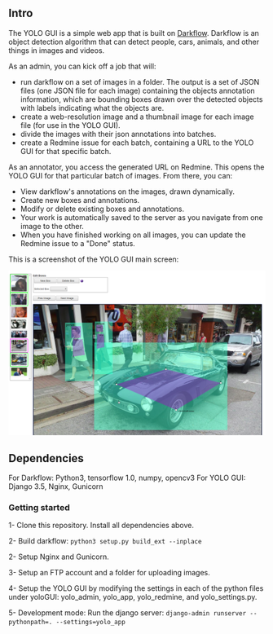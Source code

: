 ## Intro


The YOLO GUI is a simple web app that is built on [Darkflow](https://github.com/thtrieu/darkflow). Darkflow is an object detection algorithm that can detect people, cars, animals, and other things in images and videos.

As an admin, you can kick off a job that will:
- run darkflow on a set of images in a folder. The output is a set of JSON files (one JSON file for each image) containing the objects annotation information, which are bounding boxes drawn over the detected objects with labels indicating what the objects are.
- create a web-resolution image and a thumbnail image for each image file (for use in the YOLO GUI).
- divide the images with their json annotations into batches.
- create a Redmine issue for each batch, containing a URL to the YOLO GUI for that specific batch.

As an annotator, you access the generated URL on Redmine. This opens the YOLO GUI for that particular batch of images. From there, you can:
- View darkflow's annotations on the images, drawn dynamically.
- Create new boxes and annotations.
- Modify or delete existing boxes and annotations.
- Your work is automatically saved to the server as you navigate from one image to the other.
- When you have finished working on all images, you can update the Redmine issue to a "Done" status.

This is a screenshot of the YOLO GUI main screen:
<p align="center"> <img width="800" src="preview.png"/> </p>

## Dependencies

For Darkflow: Python3, tensorflow 1.0, numpy, opencv3
For YOLO GUI: Django 3.5, Nginx, Gunicorn

### Getting started
1- Clone this repository. Install all dependencies above.

2- Build darkflow:
    ```
    python3 setup.py build_ext --inplace
    ```

2- Setup Nginx and Gunicorn.

3- Setup an FTP account and a folder for uploading images.

4- Setup the YOLO GUI by modifying the settings in each of the python files under yoloGUI: yolo_admin, yolo_app, yolo_redmine, and yolo_settings.py.

5- Development mode: Run the django server:
    ```
    django-admin runserver --pythonpath=. --settings=yolo_app
    ```
